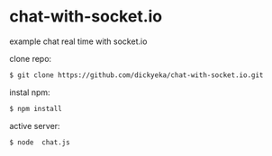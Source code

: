 # chat-with-socket.io
example chat real time with  socket.io


clone repo:
``` sh
$ git clone https://github.com/dickyeka/chat-with-socket.io.git
```
instal npm:
``` sh
$ npm install
```
active server:
``` sh
$ node  chat.js
```
